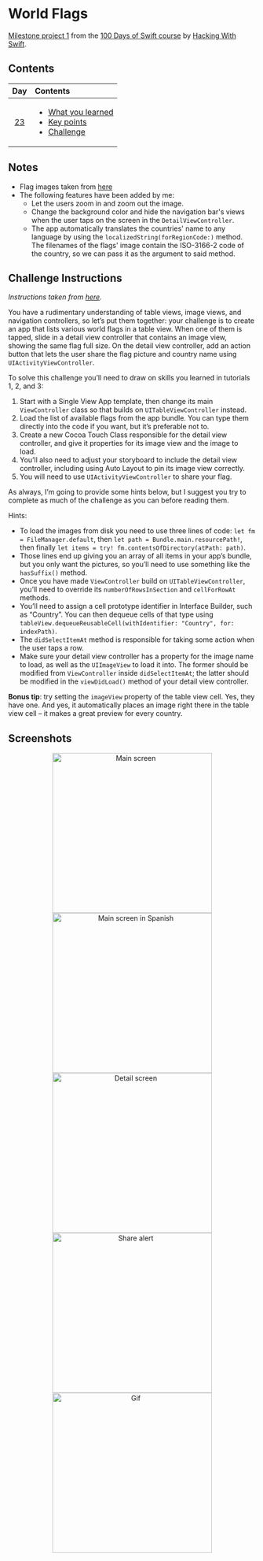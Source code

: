 # World Flags

[Milestone project 1](https://www.hackingwithswift.com/guide/2/1) from the [100 Days of Swift course](https://www.hackingwithswift.com/100) by [Hacking With Swift](https://www.hackingwithswift.com/).

## Contents

|                      Day                      | Contents                                                                                                                                                                                                          |
|:---------------------------------------------:|:------------------------------------------------------------------------------------------------------------------------------------------------------------------------------------------------------------------|
| [23](https://www.hackingwithswift.com/100/23) | <ul><li>[What you learned](https://www.hackingwithswift.com/guide/2/1)</li><li>[Key points](https://www.hackingwithswift.com/guide/2/2)</li><li>[Challenge](https://www.hackingwithswift.com/guide/2/3)</li></ul> |

## Notes

- Flag images taken from [here](https://flagicons.lipis.dev/)
- The following features have been added by me:
  - Let the users zoom in and zoom out the image.
  - Change the background color and hide the navigation bar's views when the user taps on the screen in the `DetailViewController`.
  - The app automatically translates the countries' name to any language by using the `localizedString(forRegionCode:)` method. The filenames of the flags' image contain the ISO-3166-2 code of the country, so we can pass it as the argument to said method.

## Challenge Instructions

*Instructions taken from [here](https://www.hackingwithswift.com/guide/2/3).* 

You have a rudimentary understanding of table views, image views, and navigation controllers, so let’s put them together: your challenge is to create an app that lists various world flags in a table view. When one of them is tapped, slide in a detail view controller that contains an image view, showing the same flag full size. On the detail view controller, add an action button that lets the user share the flag picture and country name using `UIActivityViewController`.

To solve this challenge you’ll need to draw on skills you learned in tutorials 1, 2, and 3:

1. Start with a Single View App template, then change its main `ViewController` class so that builds on `UITableViewController` instead.
2. Load the list of available flags from the app bundle. You can type them directly into the code if you want, but it’s preferable not to.
3. Create a new Cocoa Touch Class responsible for the detail view controller, and give it properties for its image view and the image to load.
4. You’ll also need to adjust your storyboard to include the detail view controller, including using Auto Layout to pin its image view correctly.
5. You will need to use `UIActivityViewController` to share your flag.

As always, I’m going to provide some hints below, but I suggest you try to complete as much of the challenge as you can before reading them.

Hints:

- To load the images from disk you need to use three lines of code: `let fm = FileManager.default`, then `let path = Bundle.main.resourcePath!`, then finally `let items = try! fm.contentsOfDirectory(atPath: path)`.
- Those lines end up giving you an array of all items in your app’s bundle, but you only want the pictures, so you’ll need to use something like the `hasSuffix()` method.
- Once you have made `ViewController` build on `UITableViewController`, you’ll need to override its `numberOfRowsInSection` and `cellForRowAt` methods.
- You’ll need to assign a cell prototype identifier in Interface Builder, such as “Country”. You can then dequeue cells of that type using `tableView.dequeueReusableCell(withIdentifier: "Country", for: indexPath)`.
- The `didSelectItemAt` method is responsible for taking some action when the user taps a row.
- Make sure your detail view controller has a property for the image name to load, as well as the `UIImageView` to load it into. The former should be modified from `ViewController` inside `didSelectItemAt`; the latter should be modified in the `viewDidLoad()` method of your detail view controller.

**Bonus tip**: try setting the `imageView` property of the table view cell. Yes, they have one. And yes, it automatically places an image right there in the table view cell – it makes a great preview for every country.

## Screenshots

<div align="center">
  <img src="./Screenshots/1.png" alt="Main screen" width="325">
  <img src="./Screenshots/2.png" alt="Main screen in Spanish" width="325">
  <img src="./Screenshots/3.png" alt="Detail screen" width="325">
</div>

<div align="center">
  <img src="./Screenshots/4.png" alt="Share alert" width="325">
  <img src="./Screenshots/5.gif" alt="Gif" width="325">
</div>